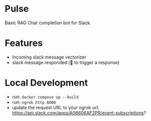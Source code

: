 # Pulse
Basic RAG Chat completion bot for Slack.

# Features
- Incoming slack message vectorizer
- slack message responded (:eyes: to trigger a response)

# Local Development
- run: `docker compose up --build`
- run: `ngrok http 8000`
- update the request URL to your ngrok url: https://api.slack.com/apps/A06606AF2PR/event-subscriptions?
